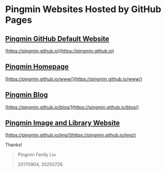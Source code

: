 # Pingmin Websites Hosted by GitHub Pages

## [Pingmin GitHub Default Website](https://pingmin.github.io)

[https://pingmin.github.io](https://pingmin.github.io)

## [Pingmin Homepage](https://pingmin.github.io/www/)

[https://pingmin.github.io/www/](https://pingmin.github.io/www/)

## [Pingmin Blog](https://pingmin.github.io/blog/)

[https://pingmin.github.io/blog/](https://pingmin.github.io/blog/)

## [Pingmin Image and Library Website](https://pingmin.github.io/img/)

[https://pingmin.github.io/img/](https://pingmin.github.io/img/)


Thanks!


> Pingmin Fenlly Liu
>
> 20170904, 20250726

